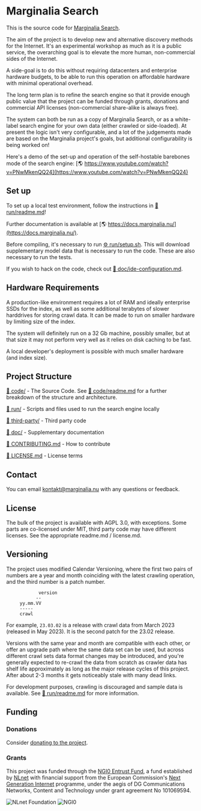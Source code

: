 # Marginalia Search

This is the source code for [Marginalia Search](https://search.marginalia.nu). 

The aim of the project is to develop new and alternative discovery methods for the Internet. 
It's an experimental workshop as much as it is a public service, the overarching goal is to
elevate the more human, non-commercial sides of the Internet.

A side-goal is to do this without requiring datacenters and enterprise hardware budgets, 
to be able to run this operation on affordable hardware with minimal operational overhead. 

The long term plan is to refine the search engine so that it provide enough public value 
that the project can be funded through grants, donations and commercial API licenses 
(non-commercial share-alike is always free).

The system can both be run as a copy of Marginalia Search, or as a white-label search engine
for your own data (either crawled or side-loaded).  At present the logic isn't very configurable, and a lot of the judgements
made are based on the Marginalia project's goals, but additional configurability is being
worked on!

Here's a demo of the set-up and operation of the self-hostable barebones mode of the search engine: [🌎&nbsp;https://www.youtube.com/watch?v=PNwMkenQQ24](https://www.youtube.com/watch?v=PNwMkenQQ24)

## Set up

To set up a local test environment, follow the instructions in [📄 run/readme.md](run/readme.md)!

Further documentation is available at [🌎&nbsp;https://docs.marginalia.nu/](https://docs.marginalia.nu/).

Before compiling, it's necessary to run [⚙️ run/setup.sh](run/setup.sh). 
This will download supplementary model data that is necessary to run the code. 
These are also necessary to run the tests. 

If you wish to hack on the code, check out [📄&nbsp;doc/ide-configuration.md](doc/ide-configuration.md).

## Hardware Requirements

A production-like environment requires a lot of RAM and ideally enterprise SSDs for
the index, as well as some additional terabytes of slower harddrives for storing crawl
data. It can be made to run on smaller hardware by limiting size of the index.  

The system will definitely run on a 32 Gb machine, possibly smaller, but at that size it may not perform
very well as it relies on disk caching to be fast. 

A local developer's deployment is possible with much smaller hardware (and index size). 

## Project Structure

[📁 code/](code/) - The Source Code. See [📄 code/readme.md](code/readme.md) for a further breakdown of the structure and architecture.

[📁 run/](run/) - Scripts and files used to run the search engine locally

[📁 third-party/](third-party/) - Third party code

[📁 doc/](doc/) - Supplementary documentation

[📄 CONTRIBUTING.md](CONTRIBUTING.md) - How to contribute

[📄 LICENSE.md](LICENSE.md) - License terms

## Contact

You can email <kontakt@marginalia.nu> with any questions or feedback.

## License

The bulk of the project is available with AGPL 3.0, with exceptions. Some parts are co-licensed under MIT, 
third party code may have different licenses. See the appropriate readme.md / license.md.

## Versioning

The project uses modified Calendar Versioning, where the first two pairs of numbers are a year and month coinciding 
with the latest crawling operation, and the third number is a patch number.

```
            version
           --
     yy.mm.VV
     -----
     crawl
```

For example, `23.03.02` is a release with crawl data from March 2023 (released in May 2023).
It is the second patch for the 23.02 release.

Versions with the same year and month are compatible with each other, or offer an upgrade path where the same 
data set can be used, but across different crawl sets data format changes may be introduced, and you're generally
expected to re-crawl the data from scratch as crawler data has shelf life approximately as long as the major release
cycles of this project. After about 2-3 months it gets noticeably stale with many dead links.

For development purposes, crawling is discouraged and sample data is available. See [📄&nbsp;run/readme.md](run/readme.md)
for more information. 

## Funding

### Donations

Consider [donating to the project](https://www.marginalia.nu/marginalia-search/supporting/).

### Grants

This project was funded through the [NGI0 Entrust Fund](https://nlnet.nl/entrust), a fund established by [NLnet](https://nlnet.nl) with financial support from the European Commission's [Next Generation Internet](https://ngi.eu/) programme, under the aegis of DG Communications Networks, Content and Technology under grant agreement No 101069594.

![NLnet Foundation](nlnet.png)
![NGI0](NGI0Entrust_tag.svg)